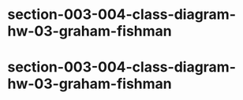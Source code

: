 # section-003-004-class-diagram-hw-03-graham-fishman
# section-003-004-class-diagram-hw-03-graham-fishman
